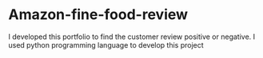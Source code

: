 # Amazon-fine-food-review
I developed this portfolio to find the customer review positive or negative. I used python programming language to develop this project
